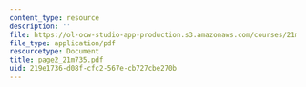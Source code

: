 ```yaml
---
content_type: resource
description: ''
file: https://ol-ocw-studio-app-production.s3.amazonaws.com/courses/21m-735-technical-design-scenery-mechanisms-and-special-effects-spring-2004/219e1736d08fcfc2567ecb727cbe270b_page2_21m735.pdf
file_type: application/pdf
resourcetype: Document
title: page2_21m735.pdf
uid: 219e1736-d08f-cfc2-567e-cb727cbe270b
---
```

